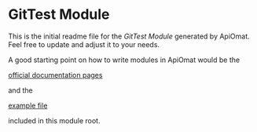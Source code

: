 # GitTest Module

This is the initial readme file for the *GitTest Module* generated by ApiOmat. 
Feel free to update and adjust it to your needs.

A good starting point on how to write modules in ApiOmat would be the 

[official documentation pages](https://docs.apiomat.com/31/Create-your-own.html) 

and the

[example file](snippets.md)

included in this module root.
